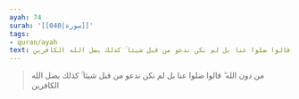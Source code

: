 ```yaml
---
ayah: 74
surah: '[[040|سورة]]'
tags:
- quran/ayah
text: من دون الله ۖ قالوا ضلوا عنا بل لم نكن ندعو من قبل شيئا ۚ كذلك يضل الله الكافرين
---
```

> من دون الله ۖ قالوا ضلوا عنا بل لم نكن ندعو من قبل شيئا ۚ كذلك يضل الله الكافرين
